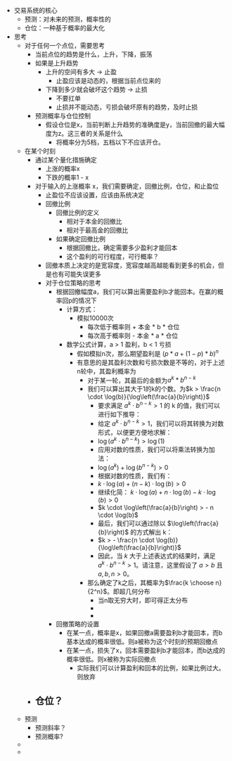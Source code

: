 - 交易系统的核心
	- 预测：对未来的预测，概率性的
	- 仓位：一种基于概率的最大化
- 思考
	- 对于任何一个点位，需要思考
		- 当前点位的趋势是什么，上升，下降，振荡
		- 如果是上升趋势
			- 上升的空间有多大 -> 止盈
				- 止盈应该是动态的，根据当前点位来的
			- 下降到多少就会破坏这个趋势 -> 止损
				- 不要扛单
				- 止损并不能动态，亏损会破坏原有的趋势，及时止损
		- 预测概率与仓位控制
			- 假设仓位是x，当前判断上升趋势的准确度是y，当前回撤的最大幅度为z。这三者的关系是什么
				- 将概率分为5档，五档以下不应该开仓。
	- 在某个时刻
		- 通过某个量化措施确定
			- 上涨的概率x
			- 下跌的概率1 - x
		- 对于输入的上涨概率 x，我们需要确定，回撤比例，仓位，和止盈位
			- 止盈位不应该设置，应该由系统决定
			- 回撤比例
				- 回撤比例的定义
					- 相对于本金的回撤比
					- 相对于最高金的回撤比
				- 如果确定回撤比例
					- 根据回撤比，确定需要多少盈利才能回本
					- 这个盈利的可行程度，可行概率？
			- 回撤本质上决定的是宽容度，宽容度越高越能看到更多的机会，但是也有可能失误更多
			- 对于仓位策略的思考
				- 根据回撤幅度a，我们可以算出需要盈利b才能回本。在赢的概率回p的情况下
					- 计算方式：
						- 模拟10000次
							- 每次低于概率则 + 本金 * b * 仓位
							- 每次高于概率则 - 本金 * a * 仓位
					- 数学公式计算，a > 1 盈利，b < 1 亏损
						- 假如模拟n次，那么期望盈利是 $(p*a + (1-p)*b)^n$
						- 有意思的是其盈利次数和亏损次数是不等的，对于上述n轮中，其盈利概率为
							- 对于某一轮，其最后的金额为$a^k*b^{n-k}$
							- 我们可以算出其大于1的k的个数。为$k > \frac{n \cdot \log(b)}{\log\left(\frac{a}{b}\right)}$
								- 要求满足 $a^k \cdot b^{n-k} > 1$ 的 k 的值，我们可以进行如下推导：
								- 给定 $a^k \cdot b^{n-k} > 1$，我们可以将其转换为对数形式，以便更方便地求解：
								- $\log(a^k \cdot b^{n-k}) > \log(1)$
								- 应用对数的性质，我们可以将乘法转换为加法：
								- $\log(a^k) + \log(b^{n-k}) > 0$
								- 根据对数的性质，我们有：
								- $k \cdot \log(a) + (n-k) \cdot \log(b) > 0$
								- 继续化简：
								  $k \cdot \log(a) + n \cdot \log(b) - k \cdot \log(b) > 0$
								- $k \cdot \log\left(\frac{a}{b}\right) > - n \cdot \log(b)$
								- 最后，我们可以通过除以 $\log\left(\frac{a}{b}\right)$ 的方式解出 k：
								- $k > - \frac{n \cdot \log(b)}{\log\left(\frac{a}{b}\right)}$
								- 因此，当 $k$ 大于上述表达式的结果时，满足 $a^k \cdot b^{n-k} > 1$。请注意，这里假设了 $a > b$ 且 $a, b, n > 0$。
							- 那么确定了k之后，其概率为$\frac{k \choose n}{2^n}$。即超几何分布
								- 当n取无穷大时，即可得正太分布
								-
								-
				- 回撤策略的设置
					- 在某一点，概率是x，如果回撤a需要盈利b才能回本，而b基本达成的概率很低。则a被称为这个时刻的预期回撤点
					- 在某一点，损失了x，回本需要盈利b才能回本，而b达成的概率很低。则x被称为实际回撤点
						- 实际我们可以计算盈利和回本的比例，如果比例过大。则放弃
		- 仓位？
			-
	- 预测
		- 预测斜率？
		- 预测概率?
	-
	-